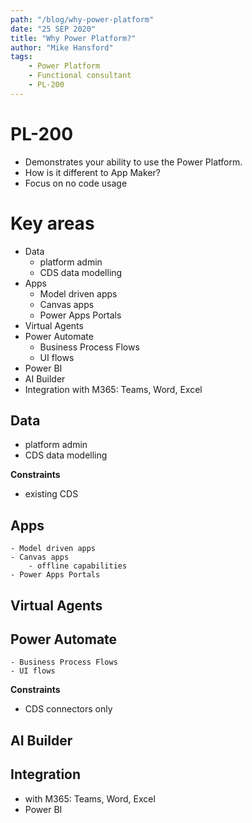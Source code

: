 ```yaml
---
path: "/blog/why-power-platform"
date: "25 SEP 2020"
title: "Why Power Platform?"
author: "Mike Hansford"
tags:
    - Power Platform
    - Functional consultant
    - PL-200
---
```

# PL-200
- Demonstrates your ability to use the Power Platform.
- How is it different to App Maker?
- Focus on no code usage

# Key areas
- Data
    - platform admin
    - CDS data modelling
- Apps
    - Model driven apps
    - Canvas apps
    - Power Apps Portals
- Virtual Agents
- Power Automate
    - Business Process Flows
    - UI flows
- Power BI
- AI Builder
- Integration with M365: Teams, Word, Excel


## Data
- platform admin
- CDS data modelling

**Constraints**
- existing CDS

## Apps
    - Model driven apps
    - Canvas apps
        - offline capabilities
    - Power Apps Portals

## Virtual Agents
## Power Automate
    - Business Process Flows
    - UI flows

**Constraints**
- CDS connectors only

## AI Builder

## Integration 
- with M365: Teams, Word, Excel
- Power BI
